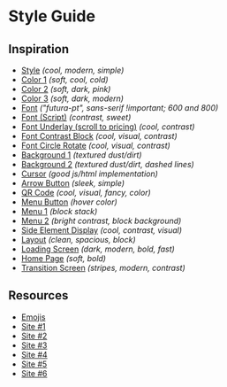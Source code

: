 # Style Guide
## Inspiration
- [Style](https://holmmarcher.dk/en/) *(cool, modern, simple)*
- [Color 1](https://holmmarcher.dk/en/) *(soft, cool, cold)*
- [Color 2](https://moves.basicagency.com/01) *(soft, dark, pink)*
- [Color 3](https://www.thisisbeyond.com/) *(soft, dark, modern)*
- [Font](https://holmmarcher.dk/en/) *("futura-pt", sans-serif !important; 600 and 800)*
- [Font (Script)](https://www.kombudrinks.com/en/produits/strawberry/) *(contrast, sweet)*
- [Font Underlay (scroll to pricing)](https://mogney.com/) *(cool, contrast)*
- [Font Contrast Block](https://www.thisisbeyond.com/) *(cool, visual,  contrast)*
- [Font Circle Rotate](https://www.kombudrinks.com/en/) *(cool, visual, contrast)*
- [Background 1](https://moves.basicagency.com/01) *(textured dust/dirt)*
- [Background 2](https://www.thisisbeyond.com/) *(textured dust/dirt, dashed lines)*
- [Cursor](https://moves.basicagency.com/01) *(good js/html implementation)*
- [Arrow Button](https://rallyinteractive.com/) *(sleek, simple)*
- [QR Code](https://mogney.com/) *(cool, visual, fancy, color)*
- [Menu Button](https://www.kombudrinks.com/en/) *(hover color)*
- [Menu 1](https://holmmarcher.dk/en/) *(block stack)*
- [Menu 2](https://rallyinteractive.com/studio/) *(bright contrast, block background)*
- [Side Element Display](https://www.kombudrinks.com/en/) *(cool, contrast, visual)*
- [Layout](https://rallyinteractive.com/studio/) *(clean, spacious, block)*
- [Loading Screen](https://holmmarcher.dk/en/) *(dark, modern, bold, fast)*
- [Home Page](https://holmmarcher.dk/en/) *(soft, bold)*
- [Transition Screen](https://designcanada.com/) *(stripes, modern, contrast)*

## Resources
- [Emojis](https://github.com/onmyway133/emoji)
- [Site \#1](https://holmmarcher.dk/en/)
- [Site \#2](https://www.kombudrinks.com/en/)
- [Site \#3](https://mogney.com/)
- [Site \#4](https://rallyinteractive.com/)
- [Site \#5](https://moves.basicagency.com/01)
- [Site \#6](https://designcanada.com/filmmakers)
